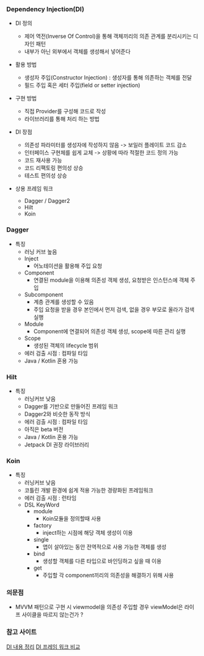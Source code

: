### Dependency Injection(DI)
* DI 정의
    * 제어 역전(Inverse Of Control)을 통해 객체끼리의 의존 관계를 분리시키는 디자인 패턴
    * 내부가 아닌 외부에서 객체를 생성해서 넣어준다

* 활용 방법
    * 생성자 주입(Constructor Injection) : 생성자를 통해 의존하는 객체를 전달
    * 필드 주입 혹은 세터 주입(field or setter injection)

* 구현 방법
    * 직접 Provider를 구성해 코드로 작성
    * 라이브러리를 통해 처리 하는 방법

* DI 장점
    * 의존성 파라미터를 생성자에 작성하지 않음 -> 보일러 플레이트 코드 감소
    * 인터페이스 구현체를 쉽게 교체 -> 상황에 따라 적절한 코드 정의 가능
    * 코드 재사용 가능
    * 코드 리팩토링 편의성 상승
    * 테스트 편의성 상승

* 상용 프레임 워크
    * Dagger / Dagger2
    * Hilt
    * Koin
### Dagger
* 특징
    * 러닝 커브 높음
    * Inject
        * 어노테이션을 활용해 주입 요청
    * Component
        * 연결된 module을 이용해 의존성 객체 생성, 요청받은 인스턴스에 객체 주입
    * Subcomponent
        * 계층 관계를 생성할 수 있음
        * 주입 요청을 받을 경우 본인에서 먼저 검색, 없을 경우 부모로 올라가 검색 실행
    * Module
        * Component에 연결되어 의존성 객체 생성, scope에 따른 관리 실행
    * Scope
        * 생성된 객체의 lifecycle 범위
    * 에러 검출 시점 : 컴파일 타임
    * Java / Kotlin 혼용 가능

### Hilt
* 특징
    * 러닝커브 낮음
    * Dagger를 기반으로 만들어진 프레임 워크
    * Dagger2와 비슷한 동작 방식
    * 에러 검출 시점 : 컴파일 타임
    * 아직은 beta 버전
    * Java / Kotlin 혼용 가능
    * Jetpack DI 권장 라이브러리

### Koin
* 특징
    * 러닝커브 낮음
    * 코틀린 개발 환경에 쉽게 적용 가능한 경량화된 프레임워크
    * 에러 검출 시점 : 런타임
    * DSL KeyWord 
        * module
            * Koin모듈을 정의할때 사용
        * factory
            * inject하는 시점에 해당 객체 생성이 이용
        * single
            * 앱이 살아있는 동안 전역적으로 사용 가능한 객체를 생성
        * bind
            * 생성할 객체를 다른 타입으로 바인딩하고 싶을 때 이용
        * get
            * 주입할 각 component끼리의 의존성을 해결하기 위해 사용

### 의문점
* MVVM 패턴으로 구현 시 viewmodel을 의존성 주입할 경우 viewModel은 라이프 사이클을 따르지 않는건가 ?

### 참고 사이트
[DI 내용 정리](https://salix97.tistory.com/264)
[DI 프레임 워크 비교](https://velog.io/@sysout-achieve/Android-DI-Framework-%EC%84%A0%ED%83%9D%EC%A7%80Dagger2-Koin-Hilt)